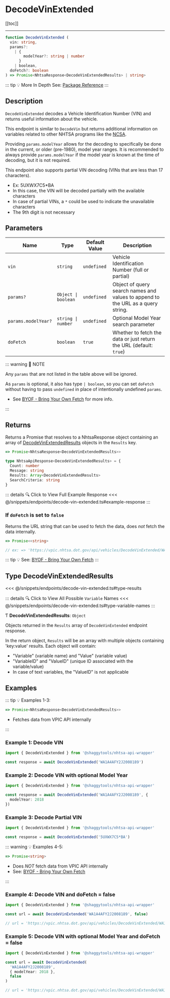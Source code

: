 # DecodeVinExtended

[[toc]]

---

```typescript
function DecodeVinExtended (
  vin: string,
  params?:
    | {
        modelYear?: string | number
      }
    | boolean,
  doFetch?: boolean
) => Promise<NhtsaResponse<DecodeVinExtendedResults> | string>
```

::: tip :bulb: More In Depth
See: [Package Reference](../typedoc/modules/api_endpoints_DecodeVinExtended.md)
:::

## Description

`DecodeVinExtended` decodes a Vehicle Identification Number (VIN) and returns useful information
about the vehicle.

This endpoint is similar to `DecodeVin` but returns additional information on variables related
to other NHTSA programs like the
[NCSA](https://www.nhtsa.gov/research-data/national-center-statistics-and-analysis-ncsa).

Providing `params.modelYear` allows for the decoding to specifically be done in the current, or
older (pre-1980), model year ranges. It is recommended to always provide `params.modelYear` if
the model year is known at the time of decoding, but it is not required.

This endpoint also supports partial VIN decoding (VINs that are less than 17 characters).

- Ex: 5UXWX7C5\*BA
- In this case, the VIN will be decoded partially with the available characters
- In case of partial VINs, a `*` could be used to indicate the unavailable characters
- The 9th digit is not necessary

## Parameters

| Name                | Type                 | Default Value | Description                                                                     |
| ------------------- | -------------------- | ------------- | ------------------------------------------------------------------------------- |
| `vin`               | `string`             | `undefined`   | Vehicle Identification Number (full or partial)                                 |
| `params?`           | `Object \| boolean ` | `undefined`   | Object of query search names and values to append to the URL as a query string. |
| `params.modelYear?` | `string \| number`   | `undefined`   | Optional Model Year search parameter                                            |
| `doFetch`           | `boolean`            | `true`        | Whether to fetch the data or just return the URL (default: `true`)              |

::: warning 📝 NOTE

Any `params` that are not listed in the table above will be ignored.

As `params` is optional, it also has type `| boolean`, so you can set `doFetch` without
having to pass `undefined` in place of intentionally undefined `params`.

- See [BYOF - Bring Your Own Fetch](../guide/bring-your-own-fetch.md#option-1-set-dofetch-to-false)
  for more info.

:::

## Returns

Returns a Promise that resolves to a NhtsaResponse object containing an array of
[DecodeVinExtendedResults](#type-decodevinextendedresults) objects in the `Results` key.

```typescript
=> Promise<NhtsaResponse<DecodeVinExtendedResults>>
```

```typescript
type NhtsaApiResponse<DecodeVinExtendedResults> = {
  Count: number
  Message: string
  Results: Array<DecodeVinExtendedResults>
  SearchCriteria: string
}
```

::: details :mag: Click to View Full Example Response
<<< @/snippets/endpoints/decode-vin-extended.ts#example-response
:::

### If `doFetch` is set to `false`

Returns the URL string that can be used to fetch the data, does _not_ fetch the data internally.

```typescript
=> Promise<<string>

// ex: => 'https://vpic.nhtsa.dot.gov/api/vehicles/DecodeVinExtended/WA1A4AFY2J2008189?format=json'
```

::: tip :bulb: See: [BYOF - Bring Your Own Fetch](../guide/bring-your-own-fetch.md#option-1-set-dofetch-to-false)
:::

## Type DecodeVinExtendedResults

<<< @/snippets/endpoints/decode-vin-extended.ts#type-results

::: details :mag: Click to View All Possible `Variable` Names
<<< @/snippets/endpoints/decode-vin-extended.ts#type-variable-names
:::

Ƭ **DecodeVinExtendedResults**: `Object`

Objects returned in the `Results` array of `DecodeVinExtended` endpoint response.

In the return object, `Results` will be an array with multiple objects containing 'key:value'
results. Each object will contain:

- "Variable" (variable name) and "Value" (variable value)
- "VariableID" and "ValueID" (unique ID associated with the variable/value)
- In case of text variables, the "ValueID" is not applicable

## Examples

::: tip :bulb: Examples 1-3:

```typescript
=> Promise<NhtsaResponse<DecodeVinExtendedResults>>
```

- Fetches data from VPIC API internally

:::

### Example 1: Decode VIN

```ts
import { DecodeVinExtended } from '@shaggytools/nhtsa-api-wrapper'

const response = await DecodeVinExtended('WA1A4AFY2J2008189')
```

### Example 2: Decode VIN with optional Model Year

```ts
import { DecodeVinExtended } from '@shaggytools/nhtsa-api-wrapper'

const response = await DecodeVinExtended('WA1A4AFY2J2008189', {
  modelYear: 2018
})
```

### Example 3: Decode Partial VIN

```ts
import { DecodeVinExtended } from '@shaggytools/nhtsa-api-wrapper'

const response = await DecodeVinExtended('5UXWX7C5*BA')
```

::: warning :bulb: Examples 4-5:

```typescript
=> Promise<string>
```

- Does _NOT_ fetch data from VPIC API internally
- See: [BYOF - Bring Your Own Fetch](../guide/bring-your-own-fetch.md#option-1-set-dofetch-to-false)

:::

### Example 4: Decode VIN and doFetch = false

```ts
import { DecodeVinExtended } from '@shaggytools/nhtsa-api-wrapper'

const url = await DecodeVinExtended('WA1A4AFY2J2008189', false)

// url = 'https://vpic.nhtsa.dot.gov/api/vehicles/DecodeVinExtended/WA1A4AFY2J2008189?format=json'
```

### Example 5: Decode VIN with optional Model Year and doFetch = false

```ts
import { DecodeVinExtended } from '@shaggytools/nhtsa-api-wrapper'

const url = await DecodeVinExtended(
  'WA1A4AFY2J2008189',
  { modelYear: 2018 },
  false
)

// url = 'https://vpic.nhtsa.dot.gov/api/vehicles/DecodeVinExtended/WA1A4AFY2J2008189?modelYear=2018&format=json'
```
